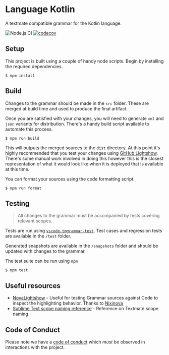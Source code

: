 # Language Kotlin

A textmate compatible grammar for the Kotlin language.

![Node.js CI](https://github.com/nishtahir/language-kotlin/workflows/Node.js%20CI/badge.svg?branch=master)
[![codecov](https://codecov.io/gh/nishtahir/language-kotlin/branch/master/graph/badge.svg)](https://codecov.io/gh/nishtahir/language-kotlin)

## Setup

This project is built using a couple of handy node scripts. Begin by installing the
required dependencies.

```
$ npm install
```

## Build

Changes to the grammar should be made in the `src` folder. These are merged at build
time and used to produce the final artifact.

Once you are satisfied with your changes, you will need to generate
`xml` and `json` variants for distribution.
There's a handy build script available to automate this process.

```
$ npm run build
```

This will outputs the merged sources to the `dist` directory. At this point
it's highly recommended that you test your changes using [GitHub Lightshow](https://github-lightshow.herokuapp.com/). There's some manual work involved in doing this however this is the closest
representation of what it would look like when it is deployed that is available at this time.

You can format your sources using the code formatting script.

```
$ npm run format
```

## Testing

> All changes to the grammar must be accompanied by tests covering relevant scopes.

Tests are run using [`vscode-tmgrammar-test`](https://github.com/PanAeon/vscode-tmgrammar-test).
Test cases and regression tests are available in the `/test` folder.

Generated snapshots are available in the `/snapshots` folder and should be updated with changes
to the grammar.

The test suite can be run using `npm`

```
$ npm test
```

## Useful resources

- [NovaLightshow](https://novalightshow.netlify.app/) - Useful for testing Grammar sources against Code to inspect the highlighting behavior. Thanks to [Nixinova](https://github.com/Nixinova/NovaLightshow)
- [Sublime Text scope naming reference](https://www.sublimetext.com/docs/3/scope_naming.html) - Reference on Textmate scope naming

## Code of Conduct

Please note we have a [code of conduct](./CODE_OF_CONDUCT.md) which _must_ be observed in interactions with the project.
